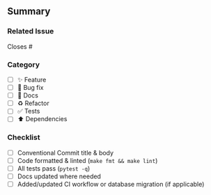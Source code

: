 ## Summary
<!-- One–sentence explanation of the change. -->

### Related Issue
Closes #

### Category
- [ ] ✨ Feature
- [ ] 🐛 Bug fix
- [ ] 📝 Docs
- [ ] ♻️ Refactor
- [ ] ✅ Tests
- [ ] ⬆️ Dependencies

### Checklist
- [ ] Conventional Commit title & body
- [ ] Code formatted & linted (`make fmt && make lint`)
- [ ] All tests pass (`pytest -q`)
- [ ] Docs updated where needed
- [ ] Added/updated CI workflow or database migration (if applicable)